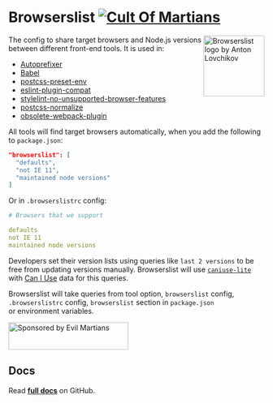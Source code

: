 # Browserslist [![Cult Of Martians][cult-img]][cult]

<img width="120" height="120" alt="Browserslist logo by Anton Lovchikov"
     src="https://browserslist.github.io/browserslist/logo.svg" align="right">

The config to share target browsers and Node.js versions between different
front-end tools. It is used in:

- [Autoprefixer]
- [Babel]
- [postcss-preset-env]
- [eslint-plugin-compat]
- [stylelint-no-unsupported-browser-features]
- [postcss-normalize]
- [obsolete-webpack-plugin]

All tools will find target browsers automatically, when you add the following to
`package.json`:

```json
"browserslist": [
  "defaults",
  "not IE 11",
  "maintained node versions"
]
```

Or in `.browserslistrc` config:

```yaml
# Browsers that we support

defaults
not IE 11
maintained node versions
```

Developers set their version lists using queries like `last 2 versions` to be
free from updating versions manually. Browserslist will use [`caniuse-lite`]
with [Can I Use] data for this queries.

Browserslist will take queries from tool option, `browserslist` config,
`.browserslistrc` config, `browserslist` section in `package.json`
or environment variables.

[cult-img]: https://cultofmartians.com/assets/badges/badge.svg
[cult]: https://cultofmartians.com/done.html

<a href="https://evilmartians.com/?utm_source=browserslist">
  <img src="https://evilmartians.com/badges/sponsored-by-evil-martians.svg"
       alt="Sponsored by Evil Martians" width="236" height="54">
</a>

[stylelint-no-unsupported-browser-features]: https://github.com/ismay/stylelint-no-unsupported-browser-features
[eslint-plugin-compat]: https://github.com/amilajack/eslint-plugin-compat
[Browserslist Example]: https://github.com/browserslist/browserslist-example
[postcss-preset-env]: https://github.com/jonathantneal/postcss-preset-env
[postcss-normalize]: https://github.com/jonathantneal/postcss-normalize
[`caniuse-lite`]: https://github.com/ben-eb/caniuse-lite
[Autoprefixer]: https://github.com/postcss/autoprefixer
[Can I Use]: https://caniuse.com/
[Babel]: https://github.com/babel/babel/tree/master/packages/babel-preset-env
[obsolete-webpack-plugin]: https://github.com/ElemeFE/obsolete-webpack-plugin

## Docs

Read **[full docs](https://github.com/browserslist/browserslist#readme)** on
GitHub.
